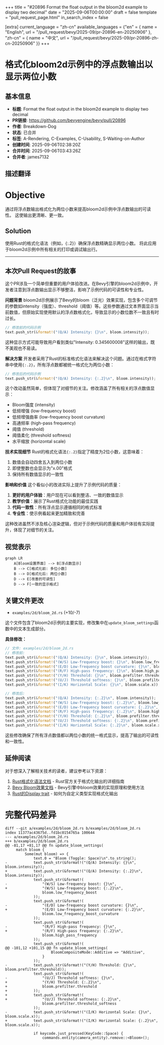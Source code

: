 +++
title = "#20896 Format the float output in the bloom2d example to display two decimal"
date = "2025-09-06T00:00:00"
draft = false
template = "pull_request_page.html"
in_search_index = false

[extra]
current_language = "zh-cn"
available_languages = {"en" = { name = "English", url = "/pull_request/bevy/2025-09/pr-20896-en-20250906" }, "zh-cn" = { name = "中文", url = "/pull_request/bevy/2025-09/pr-20896-zh-cn-20250906" }}
+++

# 格式化bloom2d示例中的浮点数输出以显示两位小数

## 基本信息
- **标题**: Format the float output in the bloom2d example to display two decimal
- **PR链接**: https://github.com/bevyengine/bevy/pull/20896
- **作者**: Breakdown-Dog
- **状态**: 已合并
- **标签**: A-Rendering, C-Examples, C-Usability, S-Waiting-on-Author
- **创建时间**: 2025-09-06T02:38:20Z
- **合并时间**: 2025-09-06T03:43:26Z
- **合并者**: james7132

## 描述翻译
# Objective

通过将浮点数输出格式化为两位小数来提高bloom2d示例中浮点数输出的可读性。
这使输出更清晰、更一致。

## Solution

使用Rust的格式化语法（例如，{:.2}）确保浮点数精确显示两位小数。
将此应用于bloom2d示例中所有相关的打印或调试输出行。

---

## 本次Pull Request的故事

这个PR涉及一个简单但重要的用户体验改进。在Bevy引擎的bloom2d示例中，开发者注意到浮点数输出显示不够整洁，影响了示例代码的可读性和专业性。

**问题背景**
bloom2d示例展示了Bevy的bloom（泛光）效果实现，包含多个可调节的参数如intensity（强度）、threshold（阈值）等。这些参数通过文本界面显示当前数值，但原始实现使用默认的浮点数格式化，导致显示的小数位数不一致且有时过长。

```rust
// 修改前的代码示例
text.push_str(&format!("(Q/A) Intensity: {}\n", bloom.intensity));
```

这种显示方式可能导致用户看到类似"Intensity: 0.345600008"这样的输出，既不美观也不易读。

**解决方案**
开发者采用了Rust的标准格式化语法来解决这个问题。通过在格式字符串中使用`{:.2}`，所有浮点数都被统一格式化为两位小数：

```rust
// 修改后的代码示例
text.push_str(&format!("(Q/A) Intensity: {:.2}\n", bloom.intensity));
```

这个改动虽然简单，但体现了对细节的关注。修改涵盖了所有相关的浮点数值显示：
- Bloom强度 (intensity)
- 低频增强 (low-frequency boost)
- 低频增强曲率 (low-frequency boost curvature)
- 高通频率 (high-pass frequency)
- 阈值 (threshold)
- 阈值柔化 (threshold softness)
- 水平缩放 (horizontal scale)

**技术实现细节**
Rust的格式化语法`{:.2}`指定了精度为2位小数，这意味着：
1. 数值会自动四舍五入到两位小数
2. 即使整数也会显示为"x.00"格式
3. 保持所有数值显示的一致性

**影响和价值**
这个看似小的改进实际上提升了示例代码的质量：
1. **更好的用户体验**：用户现在可以看到整洁、一致的数值显示
2. **教学价值**：展示了Rust格式化功能的最佳实践
3. **代码一致性**：所有浮点显示遵循相同的格式标准
4. **专业性**：使示例看起来更加精致和完善

这种改进虽然不涉及核心渲染逻辑，但对于示例代码的质量和用户体验有实际提升，体现了对细节的关注。

## 视觉表示

```mermaid
graph LR
    A[Bloom设置界面] --> B[浮点数显示]
    B --> C[格式化前: 多位小数]
    B --> D[格式化后: 两位小数]
    D --> E[改善的可读性]
    D --> F[一致的显示格式]
```

## 关键文件更改

- `examples/2d/bloom_2d.rs` (+10/-7)

这个文件包含了bloom2d示例的主要实现，修改集中在`update_bloom_settings`函数中的文本生成部分。

**具体修改：**
```rust
// 文件: examples/2d/bloom_2d.rs
// 修改前:
text.push_str(&format!("(Q/A) Intensity: {}\n", bloom.intensity));
text.push_str(&format!("(W/S) Low-frequency boost: {}\n", bloom.low_frequency_boost));
text.push_str(&format!("(E/D) Low-frequency boost curvature: {}\n", bloom.low_frequency_boost_curvature));
text.push_str(&format!("(R/F) High-pass frequency: {}\n", bloom.high_pass_frequency));
text.push_str(&format!("(Y/H) Threshold: {}\n", bloom.prefilter.threshold));
text.push_str(&format!("(U/J) Threshold softness: {}\n", bloom.prefilter.threshold_softness));
text.push_str(&format!("(I/K) Horizontal Scale: {}\n", bloom.scale.x));

// 修改后:
text.push_str(&format!("(Q/A) Intensity: {:.2}\n", bloom.intensity));
text.push_str(&format!("(W/S) Low-frequency boost: {:.2}\n", bloom.low_frequency_boost));
text.push_str(&format!("(E/D) Low-frequency boost curvature: {:.2}\n", bloom.low_frequency_boost_curvature));
text.push_str(&format!("(R/F) High-pass frequency: {:.2}\n", bloom.high_pass_frequency));
text.push_str(&format!("(Y/H) Threshold: {:.2}\n", bloom.prefilter.threshold));
text.push_str(&format!("(U/J) Threshold softness: {:.2}\n", bloom.prefilter.threshold_softness));
text.push_str(&format!("(I/K) Horizontal Scale: {:.2}\n", bloom.scale.x));
```

这些修改确保了所有浮点数值都以两位小数的统一格式显示，提高了输出的可读性和一致性。

## 延伸阅读

对于想深入了解相关技术的读者，建议参考以下资源：

1. [Rust格式化语法文档](https://doc.rust-lang.org/std/fmt/) - Rust官方关于格式化输出的详细指南
2. [Bevy Bloom效果文档](https://bevyengine.org/learn/books/introduction-graphics/effects/bloom/) - Bevy引擎中bloom效果的实现原理和使用方法
3. [Rust的Display trait](https://doc.rust-lang.org/std/fmt/trait.Display.html) - 如何为自定义类型实现格式化输出

# 完整代码差异
```
diff --git a/examples/2d/bloom_2d.rs b/examples/2d/bloom_2d.rs
index 11377ac43675d..fd1bc0154765a 100644
--- a/examples/2d/bloom_2d.rs
+++ b/examples/2d/bloom_2d.rs
@@ -81,17 +81,17 @@ fn update_bloom_settings(
     match bloom {
         Some(mut bloom) => {
             text.0 = "Bloom (Toggle: Space)\n".to_string();
-            text.push_str(&format!("(Q/A) Intensity: {}\n", bloom.intensity));
+            text.push_str(&format!("(Q/A) Intensity: {:.2}\n", bloom.intensity));
             text.push_str(&format!(
-                "(W/S) Low-frequency boost: {}\n",
+                "(W/S) Low-frequency boost: {:.2}\n",
                 bloom.low_frequency_boost
             ));
             text.push_str(&format!(
-                "(E/D) Low-frequency boost curvature: {}\n",
+                "(E/D) Low-frequency boost curvature: {:.2}\n",
                 bloom.low_frequency_boost_curvature
             ));
             text.push_str(&format!(
-                "(R/F) High-pass frequency: {}\n",
+                "(R/F) High-pass frequency: {:.2}\n",
                 bloom.high_pass_frequency
             ));
             text.push_str(&format!(
@@ -101,12 +101,15 @@ fn update_bloom_settings(
                     BloomCompositeMode::Additive => "Additive",
                 }
             ));
-            text.push_str(&format!("(Y/H) Threshold: {}\n", bloom.prefilter.threshold));
             text.push_str(&format!(
-                "(U/J) Threshold softness: {}\n",
+                "(Y/H) Threshold: {:.2}\n",
+                bloom.prefilter.threshold
+            ));
+            text.push_str(&format!(
+                "(U/J) Threshold softness: {:.2}\n",
                 bloom.prefilter.threshold_softness
             ));
-            text.push_str(&format!("(I/K) Horizontal Scale: {}\n", bloom.scale.x));
+            text.push_str(&format!("(I/K) Horizontal Scale: {:.2}\n", bloom.scale.x));
 
             if keycode.just_pressed(KeyCode::Space) {
                 commands.entity(camera_entity).remove::<Bloom>();
```